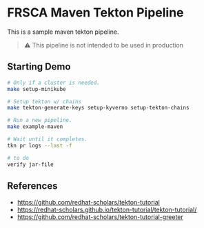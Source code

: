 # FRSCA Maven Tekton Pipeline

This is a sample maven tekton pipeline.

> :warning: This pipeline is not intended to be used in production

## Starting Demo

```bash
# Only if a cluster is needed.
make setup-minikube

# Setup tekton w/ chains
make tekton-generate-keys setup-kyverno setup-tekton-chains

# Run a new pipeline.
make example-maven

# Wait until it completes.
tkn pr logs --last -f

# to do 
verify jar-file
```

## References

- <https://github.com/redhat-scholars/tekton-tutorial>
- <https://redhat-scholars.github.io/tekton-tutorial/tekton-tutorial/>
- <https://github.com/redhat-scholars/tekton-tutorial-greeter>
